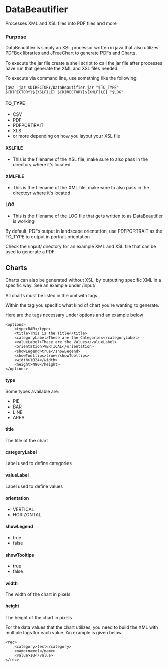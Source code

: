 # DataBeautifier
Processes XML and XSL files into PDF files and more

### Purpose
DataBeautifier is simply an XSL processor written in java that also utilizes PDFBox libraries and JFreeChart to generate PDFs and Charts.

To execute the jar file create a shell script to call the jar file after processes have run that generate the XML and XSL files needed.

To execute via command line, use something like the following:

    java -jar $DIRECTORY/DataBeautifier.jar "$TO_TYPE" ${DIRECTORY}${XSLFILE} ${DIRECTORY}${XMLFILE} "$LOG"

#### TO_TYPE
- CSV
- PDF
- PDFPORTRAIT
- XLS
- or more depending on how you layout your XSL file

#### XSLFILE
- This is the filename of the XSL file, make sure to also pass in the directory where it's located

#### XMLFILE
- This is the filename of the XML file, make sure to also pass in the directoyr where it's located

#### LOG
- This is the filename of the LOG file that gets written to as DataBeautifier is working

By default, PDFs output in landscape orientation, use PDFPORTRAIT as the TO_TYPE to output in portrait orientation

Check the /input/ directory for an example XML and XSL file that can be used to generate a PDF

## Charts
Charts can also be generated without XSL, by outputting specific XML in a specific way.  See an example under /input/

All charts must be listed in the xml with <chart></chart> tags

Within the <options></options> tag you specific what kind of chart you're wanting to generate.

Here are the tags necessary under options and an example below

    <options>
        <type>BAR</type>
        <title>This is the Title</title>
        <categoryLabel>These are the Categories</categoryLabel>
        <valueLabel>These are the Values</valueLabel>
        <orientation>VERTICAL</orientation>
        <showLegend>true</showLegend>
        <showTooltips>true</showTooltips>
        <width>1024</width>
        <height>480</height>
    </options>

#### type
Some types available are:
- PIE
- BAR
- LINE
- AREA

#### title
The title of the chart

#### categoryLabel
Label used to define categories

#### valueLabel
Label used to define values

#### orientation
- VERTICAL
- HORIZONTAL

#### showLegend
- true
- false

#### showTooltips
- true
- false

#### width
The width of the chart in pixels

#### height
The height of the chart in pixels

For the data values that the chart utilizes, you need to build the XML with multiple <rec> tags for each value.  An example is given below

    <rec>
        <category>test</category>
        <name>name1</name>
        <value>10</value>
    </rec>
